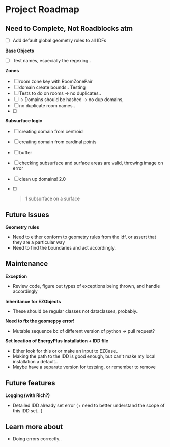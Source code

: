 # Project Roadmap 


## Need to Complete, Not Roadblocks atm  
- [ ] Add default global geometry rules to all IDFs

**Base Objects**
- [ ] Test names, especially the regexing..

**Zones**
- [ ] room zone key with RoomZonePair 
- [ ] domain create bounds.. 
Testing 
- [ ] Tests to do on rooms -> no duplicates..
- [ ] -> Domains should be hashed -> no dup domains,
- [ ] no duplicate room names..
- [ ] 


**Subsurface logic**
- [ ] creating domain from centroid
- [ ] creating domain from cardinal points
- [ ] buffer
- [ ] checking subsurface and surface areas are valid, throwing image on error
- [ ] clean up domains!
2.0
- [ ] > 1 subsurface on a surface


## Future Issues
**Geometry rules**
- Need to either conform to geometry rules from the idf, or assert that they are a particular way 
- Need to find the boundaries and act accordingly. 


## Maintenance
**Exception**
- Review code, figure out types of exceptions being thrown, and handle accordingly
  

**Inheritance for EZObjects**
- These should be regular classes not dataclasses, probably.. 


**Need to fix the geomeppy error!**
  - Mutable sequence bc of different version of python -> pull request?

**Set location of EnergyPlus Installation + IDD file**
- Either look for this or or make an input to EZCase.. 
- Making the path to the IDD is good enough, but can't make my local installation a default.. 
- Maybe have a separate version for testsing, or remember to remove 



## Future features 
**Logging (with Rich?)**
  - Detailed IDD already set error (+ need to better understand the scope of this IDD set.. )





## Learn more about 
- Doing errors correctly.. 

